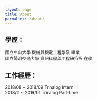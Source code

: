 ```yaml
---
layout: page
title: About
permalink: /about/
---
```


## 學歷：

國立中山大學		機械與機電工程學系	畢業  
國立陽明交通大學	資訊科學與工程研究所	在學  

## 工作經歷：

2018/08 ~ 2018/09	Trinalog Intern  
2018/11 ~ 2019/01	Trinalog Part-time  

